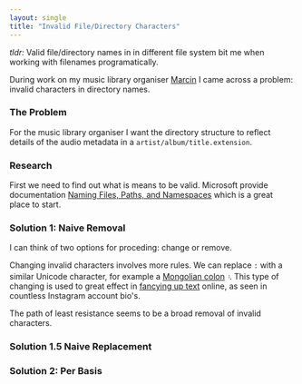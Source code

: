 ```yaml
---
layout: single
title: "Invalid File/Directory Characters"
---
```


_tldr:_ Valid file/directory names in in different file system bit me when working with filenames programatically.

During work on my music library organiser [Marcin](https://github.com/pskenny/marcin) I came across a problem: invalid characters in directory names.

### The Problem

For the music library organiser I want the directory structure to reflect details of the audio metadata in a `artist/album/title.extension`.

### Research

First we need to find out what is means to be valid. Microsoft provide documentation [Naming Files, Paths, and Namespaces](https://docs.microsoft.com/en-gb/windows/win32/fileio/naming-a-file) which is a great place to start. 

### Solution 1: Naive Removal

I can think of two options for proceding: change or remove. 

Changing invalid characters involves more rules. We can replace `:` with a similar Unicode character, for example a [Mongolian colon](https://unicode-table.com/en/1804/) `᠄`. This type of changing is used to great effect in [fancying up text](https://lingojam.com/FancyTextGenerator) online, as seen in countless Instagram account bio's.

The path of least resistance seems to be a broad removal of invalid characters.

### Solution 1.5 Naive Replacement

### Solution 2: Per Basis


